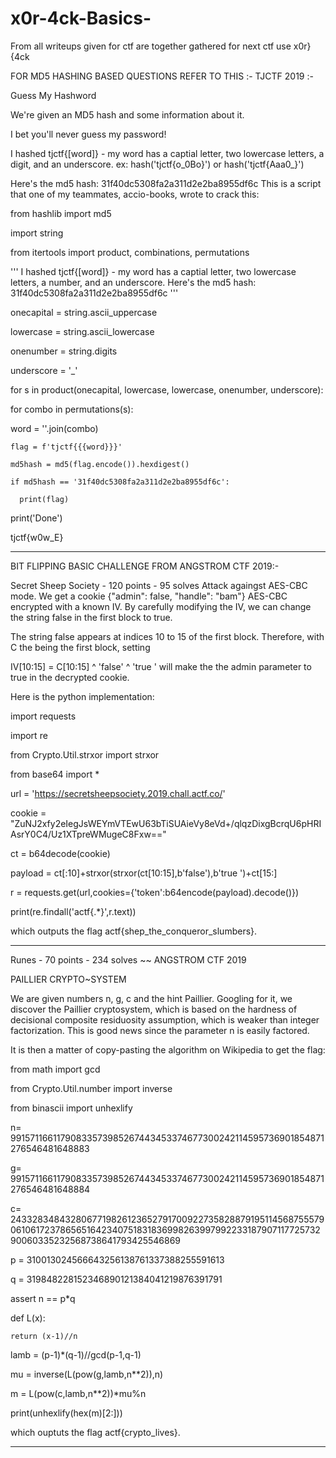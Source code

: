 # x0r-4ck-Basics-
From all writeups given for ctf are together gathered for next ctf use x0r}{4ck

FOR MD5 HASHING BASED QUESTIONS REFER TO THIS :-
TJCTF 2019 :-

Guess My Hashword

We're given an MD5 hash and some information about it.

I bet you'll never guess my password!

I hashed tjctf{[word]} - my word has a captial letter, two lowercase letters, a digit, and an underscore. ex: hash('tjctf{o_0Bo}') or hash('tjctf{Aaa0_}')

Here's the md5 hash: 31f40dc5308fa2a311d2e2ba8955df6c
This is a script that one of my teammates, accio-books, wrote to crack this:

from hashlib import md5

import string

from itertools import product, combinations, permutations

'''
I hashed tjctf{[word]} - my word has a captial letter, two lowercase letters, a number, and an underscore. Here's the md5 hash: 31f40dc5308fa2a311d2e2ba8955df6c
'''

onecapital = string.ascii_uppercase

lowercase = string.ascii_lowercase

onenumber = string.digits

underscore = '_'

for s in product(onecapital, lowercase, lowercase, onenumber, underscore):

  for combo in permutations(s):
   
   word = ''.join(combo)
    
    flag = f'tjctf{{{word}}}'
    
    md5hash = md5(flag.encode()).hexdigest()
    
    if md5hash == '31f40dc5308fa2a311d2e2ba8955df6c':
      
      print(flag)

print('Done')

tjctf{w0w_E}

-----------------------------------------------------------------------------------------------------------------------------

BIT FLIPPING BASIC CHALLENGE FROM ANGSTROM CTF 2019:-


Secret Sheep Society - 120 points - 95 solves
Attack againgst AES-CBC mode.
We get a cookie {"admin": false, "handle": "bam"} AES-CBC encrypted with a known IV. By carefully modifying the IV, we can change the string false in the first block to true.

The string false appears at indices 10 to 15 of the first block. Therefore, with C the being the first block, setting

IV[10:15] = C[10:15] ^ 'false' ^ 'true '
will make the the admin parameter to true in the decrypted cookie.

Here is the python implementation:

import requests

import re

from Crypto.Util.strxor import strxor

from base64 import *

url = 'https://secretsheepsociety.2019.chall.actf.co/'

cookie = "ZuNJ2xfy2eIegJsWEYmVTEwU63bTiSUAieVy8eVd+/qlqzDixgBcrqU6pHRIAsrY0C4/Uz1XTpreWMugeC8Fxw=="

ct = b64decode(cookie)

payload = ct[:10]+strxor(strxor(ct[10:15],b'false'),b'true ')+ct[15:]

r = requests.get(url,cookies={'token':b64encode(payload).decode()})

print(re.findall('actf{.*}',r.text))

which outputs the flag actf{shep_the_conqueror_slumbers}.

-----------------------------------------------------------------------------------------------------------------------------
Runes - 70 points - 234 solves ~~ ANGSTROM CTF 2019

PAILLIER CRYPTO~SYSTEM

We are given numbers n, g, c and the hint Paillier. Googling for it, we discover the Paillier cryptosystem, which is based on the hardness of decisional composite residuosity assumption, which is weaker than integer factorization. This is good news since the parameter n is easily factored.

It is then a matter of copy-pasting the algorithm on Wikipedia to get the flag:

from math import gcd

from Crypto.Util.number import inverse

from binascii import unhexlify

n= 99157116611790833573985267443453374677300242114595736901854871276546481648883

g= 99157116611790833573985267443453374677300242114595736901854871276546481648884

c= 2433283484328067719826123652791700922735828879195114568755579061061723786565164234075183183699826399799223318790711772573290060335232568738641793425546869

p = 310013024566643256138761337388255591613

q = 319848228152346890121384041219876391791

assert n == p*q

def L(x):
    
    return (x-1)//n

lamb = (p-1)*(q-1)//gcd(p-1,q-1)

mu = inverse(L(pow(g,lamb,n**2)),n)

m = L(pow(c,lamb,n**2))*mu%n

print(unhexlify(hex(m)[2:]))

which ouptuts the flag actf{crypto_lives}.

-----------------------------------------------------------------------------------------------------------------------------
